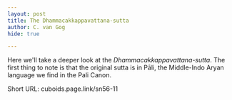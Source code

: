 ```yaml
---
layout: post
title: The Dhammacakkappavattana-sutta
author: C. van Gog
hide: true

---
```


Here we'll take a deeper look at the *Dhammacakkappavattana-sutta*. The first thing to note is that the original sutta is in Pāli, the Middle-Indo Aryan language we find in the Pali Canon. 

Short URL: cuboids.page.link/sn56-11
<!--stackedit_data:
eyJoaXN0b3J5IjpbLTE5MDA0ODg4NiwxOTE0OTU3MzM4XX0=
-->